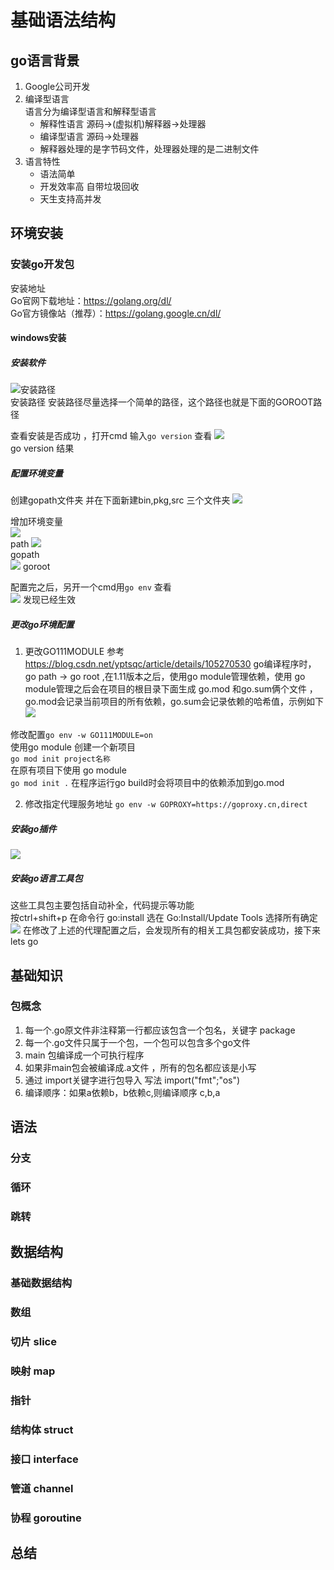 # 基础语法结构
## go语言背景
1. Google公司开发  
2. 编译型语言  
   语言分为编译型语言和解释型语言  
   - 解释性语言 源码->(虚拟机)解释器->处理器  
   - 编译型语言 源码->处理器  
   - 解释器处理的是字节码文件，处理器处理的是二进制文件
3. 语言特性  
      - 语法简单  
   - 开发效率高 自带垃圾回收
   - 天生支持高并发    
## 环境安装 
### 安装go开发包  
安装地址   
Go官网下载地址：https://golang.org/dl/  
Go官方镜像站（推荐）：https://golang.google.cn/dl/
#### windows安装  
##### 安装软件
![安装路径](2021-07-07-23-58-21.png)  
安装路径 
安装路径尽量选择一个简单的路径，这个路径也就是下面的GOROOT路径

查看安装是否成功 ，打开cmd 输入`go version` 查看
![](2021-07-08-00-02-04.png)  
go version 结果
##### 配置环境变量  
创建gopath文件夹 并在下面新建bin,pkg,src 三个文件夹 
![](2021-07-08-00-06-15.png)

增加环境变量  
![](2021-07-08-01-06-17.png)  
path
![](2021-07-08-01-06-48.png)  
gopath  
![](2021-07-08-01-09-03.png)
goroot

配置完之后，另开一个cmd用`go env`  查看  
![](2021-07-08-01-15-36.png)
发现已经生效 
##### 更改go环境配置 
1. 更改GO111MODULE  参考 https://blog.csdn.net/yptsqc/article/details/105270530
go编译程序时，go path -> go root ,在1.11版本之后，使用go module管理依赖，使用 go module管理之后会在项目的根目录下面生成 go.mod 和go.sum俩个文件 ，go.mod会记录当前项目的所有依赖，go.sum会记录依赖的哈希值，示例如下  
![](2021-07-08-01-35-03.png) 


修改配置`go env -w GO111MODULE=on`  
使用go module 创建一个新项目  
`go mod init project名称`  
在原有项目下使用 go module  
`go mod init .` 
在程序运行go build时会将项目中的依赖添加到go.mod

2. 修改指定代理服务地址
`go env -w GOPROXY=https://goproxy.cn,direct`  
##### 安装go插件   
![](2021-07-08-01-53-53.png)  
##### 安装go语言工具包 
这些工具包主要包括自动补全，代码提示等功能  
按ctrl+shift+p 在命令行  go:install 选在 Go:Install/Update Tools 选择所有确定   
![](2021-07-08-02-09-55.png)
在修改了上述的代理配置之后，会发现所有的相关工具包都安装成功，接下来lets go  
## 基础知识 
### 包概念  
1. 每一个.go原文件非注释第一行都应该包含一个包名，关键字 package  
2. 每一个.go文件只属于一个包，一个包可以包含多个go文件   
3. main 包编译成一个可执行程序 
4. 如果非main包会被编译成.a文件 ，所有的包名都应该是小写 
5. 通过 import关键字进行包导入  写法 import("fmt";"os")
6. 编译顺序：如果a依赖b，b依赖c,则编译顺序 c,b,a


## 语法 
### 分支  
### 循环
### 跳转 

## 数据结构  
### 基础数据结构  
### 数组
### 切片 slice
### 映射 map
### 指针
### 结构体 struct 
### 接口 interface 
### 管道 channel
### 协程 goroutine
## 总结 






 


    

  
